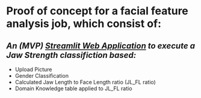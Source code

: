 # Proof of concept for a facial feature analysis job, which consist of:
## <i> An (MVP) [Streamlit Web Application](https://jaws-strength-classifier.streamlit.app/) to execute a Jaw Strength classifiction based: </i>
- Upload Picture
- Gender Classification
- Calculated Jaw Length to Face Length ratio (JL_FL ratio)
- Domain Knowledge table applied to JL_FL ratio 
